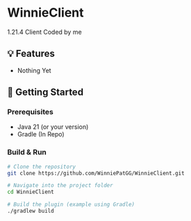 # WinnieClient

1.21.4 Client Coded by me

## 💡 Features

- Nothing Yet

## 🚀 Getting Started

### Prerequisites

- Java 21 (or your version)
- Gradle (In Repo)

### Build & Run

```bash
# Clone the repository
git clone https://github.com/WinniePatGG/WinnieClient.git

# Navigate into the project folder
cd WinnieClient

# Build the plugin (example using Gradle)
./gradlew build

